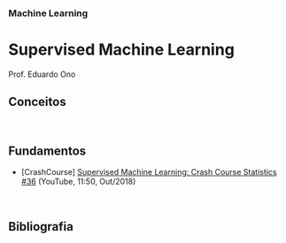 ### Machine Learning

# Supervised Machine Learning

Prof. Eduardo Ono

## Conceitos

<br>

## Fundamentos

* [CrashCourse] [Supervised Machine Learning: Crash Course Statistics #36](https://www.youtube.com/watch?v=jmLid2x9eKg) (YouTube, 11:50, Out/2018)

<br>

## Bibliografia
